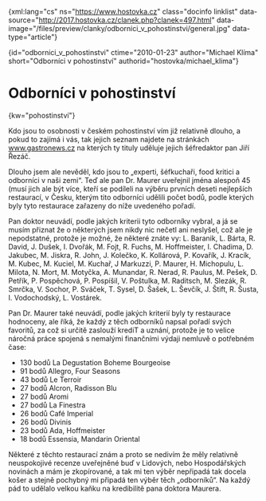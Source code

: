 
{xml:lang="cs" ns="https://www.hostovka.cz" class="docinfo linklist" data-source="http://2017.hostovka.cz/clanek.php?clanek=497.html" data-image="/files/preview/clanky/odbornici\_v\_pohostinstvi/general.jpg" data-type="article"}

{id="odbornici\_v\_pohostinstvi" ctime="2010-01-23" author="Michael Klíma" short="Odborníci v pohostinství" authorid="hostovka/michael_klima"}

# Odborníci v pohostinství

<!-- generated attribute kw by user_udpatekw.sh on 2019-04-16, do not edit -->

{kw="pohostinství"}

Kdo jsou to osobnosti v českém pohostinství vím již relativně dlouho, a pokud to zajímá i vás, tak jejich seznam najdete na stránkách www.gastronews.cz na kterých ty tituly uděluje jejich šéfredaktor pan Jiří Řezáč.

Dlouho jsem ale nevěděl, kdo jsou to „experti, šéfkuchaři, food kritici a odborníci v naši zemi“. Teď ale pan Dr. Maurer uveřejnil jména alespoň 45 (musí jich ale být více, kteří se podíleli na výběru prvních deseti nejlepších restaurací, v Česku, kterým tito odborníci udělili počet bodů, podle kterých byly tyto restaurace zařazeny do níže uvedeného pořadí. 

Pan doktor neuvádí, podle jakých kriterii tyto odborníky vybral, a já se musím přiznat že o některých jsem nikdy nic nečetl ani neslyšel, což ale je nepodstatné, protože je možné, že některé znáte vy: L. Baranik, L. Bárta, R. David, J. Dušek, I. Dvořák, M. Fojt, R. Fuchs, M. Hoffmeister, I. Chadima, D. Jakubec, M. Jiskra, R. John, J. Kolečko, K. Kollárová, P. Kovařík, J. Kracík, M. Kubec, M. Kuciel, M. Kuchař, J Markuzzi, P. Maurer, H. Michopulu, L. Milota, N. Mort, M. Motyčka, A. Munandar, R. Nerad, R. Paulus, M. Pešek, D. Petřík, P. Pospěchová, P. Pospíšil, V. Poštulka, M. Raditsch, M. Slezák, R. Smrčka, V. Sochor, P. Sváček, T. Sysel, D. Šašek, L. Ševčík, J. Štift, R. Šusta, I. Vodochodský, L. Vostárek.

Pan Dr. Maurer také neuvádí, podle jakých kriterií byly ty restaurace hodnoceny, ale říká, že každý z těch odborníků napsal pořadí svých favoritů, za což si určitě zaslouží krediT a uznání, protože je to velice náročná práce spojená s nemalými finančními výdaji nemluvě o potřebném čase:

  * 130 bodů La Degustation Boheme Bourgeoise
  * 91 bodů Allegro, Four Seasons
  * 43 bodů Le Terroir
  * 27 bodů Alcron, Radisson Blu
  * 27 bodů Aromi
  * 27 bodů La Finestra
  * 26 bodů Café Imperial
  * 26 bodů Divinis
  * 23 bodů Ada, Hoffmeister
  * 18 bodů Essensia, Mandarin Oriental

Některé z těchto restaurací znám a proto se nedivím že měly relativně neuspokojivé recenze uveřejněné buď v Lidových, nebo Hospodářských novinách a mám je zkopírované, a tak mi ten výběr nepřipadá tak docela košer a stejně pochybný mi připadá ten výběr těch „odborníků“. Na každý pád to udělalo velkou kaňku na kredibilitě pana doktora Maurera.

